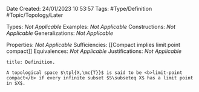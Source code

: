 <div class="topSpace"></div>

Date Created: 24/01/2023 10:53:57
Tags: #Type/Definition #Topic/Topology/Later

Types: <i>Not Applicable</i>
Examples: <i>Not Applicable</i>
Constructions: <i>Not Applicable</i>
Generalizations: <i>Not Applicable</i>

Properties: <i>Not Applicable</i>
Sufficiencies: [[Compact implies limit point compact]]
Equivalences: <i>Not Applicable</i>
Justifications: <i>Not Applicable</i>

``` ad-Definition
title: Definition.

A topological space $\tpl{X,\mc{T}}$ is said to be <b>limit-point compact</b> if every infinite subset $S\subseteq X$ has a limit point in $X$.

```
